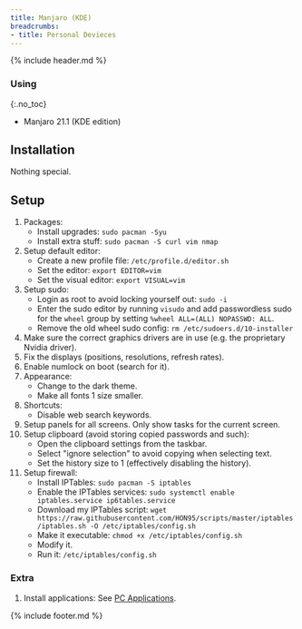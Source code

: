 ```yaml
---
title: Manjaro (KDE)
breadcrumbs:
- title: Personal Devieces
---
```

{% include header.md %}

### Using
{:.no_toc}

- Manjaro 21.1 (KDE edition)

## Installation

Nothing special.

## Setup

1. Packages:
    - Install upgrades: `sudo pacman -Syu`
    - Install extra stuff: `sudo pacman -S curl vim nmap`
1. Setup default editor:
    - Create a new profile file: `/etc/profile.d/editor.sh`
    - Set the editor: `export EDITOR=vim`
    - Set the visual editor: `export VISUAL=vim`
1. Setup sudo:
    - Login as root to avoid locking yourself out: `sudo -i`
    - Enter the sudo editor by running `visudo` and add passwordless sudo for the `wheel` group by setting `%wheel ALL=(ALL) NOPASSWD: ALL`.
    - Remove the old wheel sudo config: `rm /etc/sudoers.d/10-installer`
1. Make sure the correct graphics drivers are in use (e.g. the proprietary Nvidia driver).
1. Fix the displays (positions, resolutions, refresh rates).
1. Enable numlock on boot (search for it).
1. Appearance:
   - Change to the dark theme.
   - Make all fonts 1 size smaller.
1. Shortcuts:
   - Disable web search keywords.
1. Setup panels for all screens. Only show tasks for the current screen.
1. Setup clipboard (avoid storing copied passwords and such):
    - Open the clipboard settings from the taskbar.
    - Select "ignore selection" to avoid copying when selecting text.
    - Set the history size to 1 (effectively disabling the history).
1. Setup firewall:
    - Install IPTables: `sudo pacman -S iptables`
    - Enable the IPTables services: `sudo systemctl enable iptables.service ip6tables.service`
    - Download my IPTables script: `wget https://raw.githubusercontent.com/HON95/scripts/master/iptables/iptables.sh -O /etc/iptables/config.sh`
    - Make it executable: `chmod +x /etc/iptables/config.sh`
    - Modify it.
    - Run it: `/etc/iptables/config.sh`

### Extra

1. Install applications: See [PC Applications](/config/pc/applications/).

{% include footer.md %}
